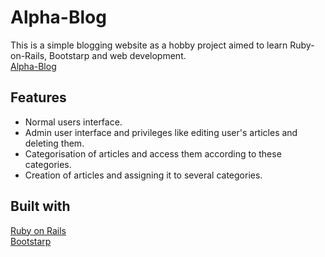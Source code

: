 # Alpha-Blog
This is a simple blogging website as a hobby project aimed to learn Ruby-on-Rails, Bootstarp and web development.\
[Alpha-Blog](https://alphablog-ahmed.herokuapp.com/)


## Features
* Normal users interface.
* Admin user interface and privileges like editing user's articles and deleting them.
* Categorisation of articles and access them according to these categories.
* Creation of articles and assigning it to several categories.

## Built with
[Ruby on Rails](https://rubyonrails.org/)\
[Bootstarp](https://getbootstrap.com)

